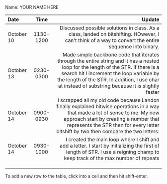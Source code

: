 Name: YOUR NAME HERE

| Date       |   Time    |                                                                                                                                                                                                                                                                               Update |
|:-----------|:---------:|-------------------------------------------------------------------------------------------------------------------------------------------------------------------------------------------------------------------------------------------------------------------------------------:|
| October 10 | 1130-1200 |                                                                                                                                Discussed possible solutions in class. As a class, landed on bitshifting. HOwever, I can't think of a way to convert the entire sequence into binary. |
| October 13 | 0230-0300 | Made simple backbone code that iterates through the entire string and it has a nested loop for the length of the STR. If there is a search hit I increment the loop variable by the length of the STR. In addition, I use char at instead of substring because it is slightly faster |
| October 14 | 0900-0930 |                       I scrapped all my old code because Landon finally explained bitwise operations in a way that made a lot of sense to me. My new approach start by creating a number that represents the STR then for every letter bitshift by two then compare the two letters. |
| October 14 | 0930-1000 |                                                                                                        I created the main loop where I shift and add a letter. I start by initializing the first of length of STR. I use a reigning champ to keep track of the max number of repeats |
|            |           |                                                                                                                                                                                                                                                                                      |
|            |           |                                                                                                                                                                                                                                                                                      |
|            |           |                                                                                                                                                                                                                                                                                      |


To add a new row to the table, click into a cell and then hit shift-enter.